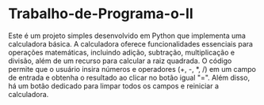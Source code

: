# Trabalho-de-Programa-o-II

Este é um projeto simples desenvolvido em Python que implementa uma calculadora básica. A calculadora oferece funcionalidades essenciais para operações matemáticas, incluindo adição, subtração, multiplicação e divisão, além de um recurso para calcular a raiz quadrada. O código permite que o usuário insira números e operadores (+, -, *, /) em um campo de entrada e obtenha o resultado ao clicar no botão igual "=". Além disso, há um botão dedicado para limpar todos os campos e reiniciar a calculadora.


